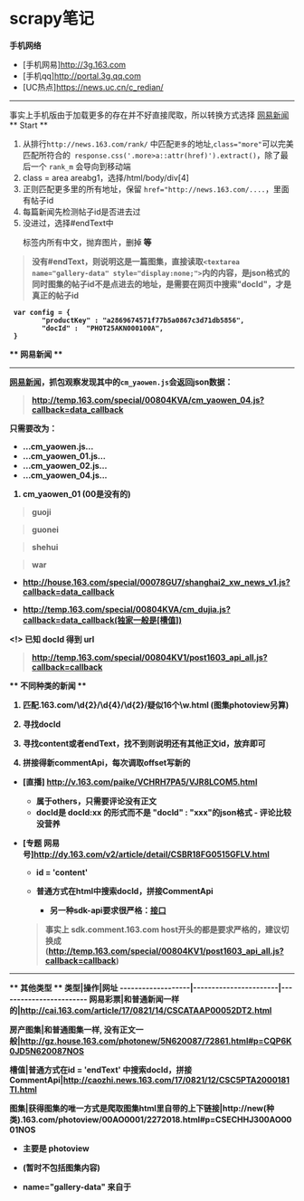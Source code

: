 # scrapy笔记

**手机网络**

- [手机网易]http://3g.163.com
- [手机qq]http://portal.3g.qq.com 
- [UC热点]https://news.uc.cn/c_redian/

---

事实上手机版由于加载更多的存在并不好直接爬取，所以转换方式选择 [网易新闻](http://news.163.com/) 
** Start **
1. 从排行`http://news.163.com/rank/` 中匹配`更多`的地址,`class="more"`可以完美匹配所符合的` response.css('.more>a::attr(href)').extract()`，除了最后一个 `rank_m` 会导向到移动端
3. class = area areabg1，选择/html/body/div[4]
2. 正则匹配更多里的所有地址，保留 `href="http://news.163.com/....`，里面有帖子id
3. 每篇新闻先检测帖子id是否进去过
4. 没进过，选择#endText中<p>标签内所有中文，抛弃图片<img>，删掉<strong> 等  
> 没有#endText，则说明这是一篇图集，直接读取`<textarea name="gallery-data" style="display:none;">`内的内容，是json格式的
> 同时图集的帖子id不是点进去的地址，是需要在网页中搜索"docId"，才是真正的帖子id
```	
 var config = {
		"productKey" : "a2869674571f77b5a0867c3d71db5856",
		"docId" :  "PHOT25AKN000100A",
 }
```

** 网易新闻 **

---

[网易新闻](http://news.163.com/)，抓包观察发现其中的`cm_yaowen.js`会返回json数据：
> http://temp.163.com/special/00804KVA/cm_yaowen_04.js?callback=data_callback

只需要改为：
- ...cm_yaowen.js...
- ...cm_yaowen_01.js...
- ...cm_yaowen_02.js...
- ...cm_yaowen_04.js...

1. cm_yaowen_01 (00是没有的)

> guoji

> guonei

> shehui

> war 

* http://house.163.com/special/00078GU7/shanghai2_xw_news_v1.js?callback=data_callback

* http://temp.163.com/special/00804KVA/cm_dujia.js?callback=data_callback(独家一般是[槽值])


<!> 已知 docId 得到 url

> http://temp.163.com/special/00804KV1/post1603_api_all.js?callback=callback


** 不同种类的新闻 **


1. 匹配.163.com/\d{2}/\d{4}/\d{2}/疑似16个\w.html
  (图集photoview另算)

2. 寻找docId

3. 寻找content或者endText，找不到则说明还有其他正文id，放弃即可

4. 拼接得新commentApi，每次调取offset写新的

- [直播] http://v.163.com/paike/VCHRH7PA5/VJR8LCOM5.html
    - 属于others，只需要评论没有正文
    - docId是 docId:xx 的形式而不是 "docId" : "xxx"的json格式
    - 评论比较没营养
- [专题 网易号]http://dy.163.com/v2/article/detail/CSBR18FG0515GFLV.html    
    - id = 'content'
    - 普通方式在html中搜索docId，拼接CommentApi             

		- 另一种sdk-api要求很严格：[接口](http://sdk.comment.163.com/api/v1/products/a2869674571f77b5a0867c3d71db5856/threads/CSBR18FG0515GFLV/comments/newList?offset=0&limit=2&showLevelThreshold=70&headLimit=1&tailLimit=2&ibc=jssdk&callback=tool1009860388490201624_1503377054054&_=1503377054055
		)
	
	
	> 事实上 sdk.comment.163.com host开头的都是要求严格的，建议切换成(http://temp.163.com/special/00804KV1/post1603_api_all.js?callback=callback)
	
---
** 其他类型 **
类型|操作|网址
-------------------|-----------------------|------------------------
网易彩票|和普通新闻一样的|http://cai.163.com/article/17/0821/14/CSCATAAP00052DT2.html
 
房产图集|和普通图集一样, 没有正文一般|http://gz.house.163.com/photonew/5N620087/72861.html#p=CQP6K0JD5N620087NOS

槽值|普通方式在id = 'endText' 中搜索docId，拼接CommentApi|http://caozhi.news.163.com/17/0821/12/CSC5PTA2000181TI.html
 
图集|获得图集的唯一方式是爬取图集html里自带的上下链接|http://new(种类).163.com/photoview/00AO0001/2272018.html#p=CSECHHJ300AO0001NOS 

  - 主要是 photoview
  
  -  (暂时不包括图集内容)
  
  - name="gallery-data"  来自于 <textarea name="gallery-data" style="display:none;">
  
  - textarea是唯一的，gallery-data也是唯一的
  
  - 匹配其后的json就可以获得数据
  
  - 普通方式在html中搜索docId，拼接CommentApi           
  
  - 如下：
  
		```
		{"info":{ 
		    setname,lmodify,source
		    有prev和next的图集链接，匹配xx.163.com/photoview/本图集数字加减可得链接
		    }
		 "list":[
		    {匹配list中每一项的note是文字}             
		 ]
		}
		```
		
 > 图集链接中的p不是真正的commentApi所需要的docId
      
      


### 最新评论
> http://comment.news.163.com/api/v1/products/a2869674571f77b5a0867c3d71db5856/threads/CR67N2K50001899N/comments/newList?offset=0&limit=40&showLevelThreshold=72&headLimit=1&tailLimit=2&callback=getData&ibc=newspc&_=1502083131717

####
1. 一般只需要改 `offset=0`，`_=时间戳`(时间戳会多出小数点后几位，并且服务器时间戳要慢几秒)，`a2869674571f77b5a0867c3d71db5856`是productKey，似乎是不变的？可能跟IP有关，但是我换VPN也没有变，`CR67N2K50001899N`是帖子id
2. 当参数错误时：
> ```
> getData(
> {"code":"42212","message":"Illegal pagination parameters"});
> ```
当`offset`超过上限会变成下面这样：( 其中`newListSize`是上限 )
```
getData(
{"commentIds":[],"comments":{},"newListSize":9037});
```

---

```
"148774978":{
    "against":0 # **反对数**
    "vote":4 # **赞同数**
    "content":"犯中华者，虽远必诛！...其中的诛和口诛笔伐的诛一样，所以，抗议，谴责也算是诛过了！",  **内容**
    "createTime":"2017-08-07 12:56:53", **时间**
    "productKey":"a2869674571f77b5a0867c3d71db5856", # 是网址中products后的数字串
    "user":{
        "id":"OTk3NjI3NzEwQHFxLmNvbQ==",  
        "location":"湖南省株洲市攸县",  **地址**
        "nickname":"做人糊涂好",  **名字**
        "redNameInfo":[],
        "userId":55412370
      },
    "ip":"113.245.*.*",
    "postId":"CR67N2K50001899N_148774978", **格式是[帖子id_发言用户id]**
    "anonymous":false
    "buildLevel":3,  #更了多少层
    "commentId":148774978,  
    "source":"wb", # wb是web, ph是phone
    "unionState":false, # 总是false
    "siteName":"网易", 
    "isDel":false,
    "shareCount":0,
    "favCount":0,
}
```

### 热评
> http://comment.news.163.com/api/v1/products/a2869674571f77b5a0867c3d71db5856/threads/CR67N2K50001899N/comments/hotList?offset=0&limit=40&showLevelThreshold=72&headLimit=1&tailLimit=2&callback=getData&ibc=newspc

和上面所需信息一样

### 正文
直接正则内容

# 澎湃
[澎湃新闻](http://www.thepaper.cn/)，XHR格式抓包：
> http://www.thepaper.cn/load_chosen.jsp?nodeids=25949&topCids=1754916,1752511,1755796,1755438,&pageidx=3&lastTime=1502177429969

对比采集到的多条jsp：

>>* http://www.thepaper.cn/load_chosen.jsp?nodeids=25949&topCids=1754916,1752511,1755796,1755438,&pageidx=12&lastTime=1502123413588
>>* http://www.thepaper.cn/load_chosen.jsp?nodeids=25949&topCids=1754916,1752511,1755796,1755438,&pageidx=11&lastTime=1502150956482
>>* http://www.thepaper.cn/load_chosen.jsp?nodeids=25949&topCids=1754916,1752511,1755796,1755438,&pageidx=9&lastTime=1502156924558
>>* http://www.thepaper.cn/load_chosen.jsp?nodeids=25949&topCids=1754916,1752511,1755796,1755438,&pageidx=9&lastTime=1502156924558

所以我们只要改变`pageidx=3`和`lastTime=(10位当前系统时间)`就可以了，10位当前系统时间在`Java`下直接用`Systemillions()`就可以，`Python`需要再取整

## 推荐阅读内容
> [python爬虫的最佳实践](http://www.jianshu.com/u/d2170a042ddb)
包含mongodb、动态加载、selenium、抓包在内的内容

